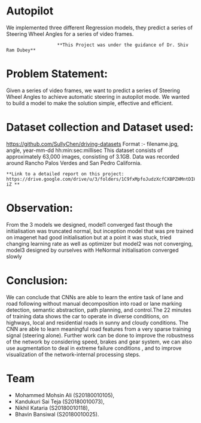 # Autopilot
We implemented three different Regression models, they predict a series of Steering Wheel Angles for a series of video frames.

                       **This Project was under the guidance of Dr. Shiv Ram Dubey**

# Problem Statement: 
Given a series of video frames, we want to predict a series of Steering Wheel Angles to achieve automatic steering in autopilot mode. We wanted to build a model to
make the solution simple, effective and efficient.

# Dataset collection and Dataset used:
https://github.com/SullyChen/driving-datasets
Format :- filename.jpg, angle, year-mm-dd hh:min:sec:millisec
This dataset consists of approximately 63,000 images, consisting of 3.1GB. Data was recorded around Rancho Palos Verdes and San Pedro California.

    **Link to a detailed report on this project: https://drive.google.com/drive/u/3/folders/1C9fxMpfoJudzXcfCXBPZHMntDIHQ3-iZ **

# Observation:
From the 3 models we designed, model1 converged fast though the initialisation was truncated normal, but inception model that was pre trained on imagenet had good initialisation but at a point it was stuck, tried changing learning rate as well as optimizer but model2 was not converging, model3 designed
by ourselves with HeNormal initialisation converged slowly

# Conclusion:
We can conclude that CNNs are able to learn the entire task of lane and road following without manual decomposition into road or lane marking detection, semantic abstraction, path planning, and control.The 22 minutes of training data shows the car to operate in diverse conditions, on highways, local and residential roads in sunny and cloudy conditions. The CNN are able to learn meaningful road features from a very sparse training signal (steering alone).
Further work can be done to improve the robustness of the network by considering speed, brakes and gear system, we can also use augmentation to deal in extreme failure conditions , and to improve visualization of the network-internal processing steps.

# Team
* Mohammed Mohsin Ali (S20180010105), 
* Kandukuri Sai Teja (S20180010073), 
* Nikhil Kataria (S20180010118), 
* Bhavin Bansiwal (S20180010025).
